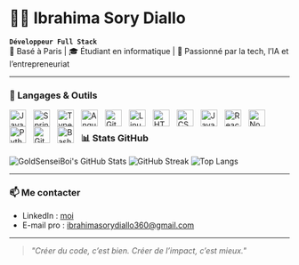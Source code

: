 # 🏄‍♂️ Ibrahima Sory Diallo

**`Développeur Full Stack`**  
📍 Basé à Paris | 🎓 Étudiant en informatique | 🚀 Passionné par la tech, l’IA et l’entrepreneuriat

---

### 🧰 Langages & Outils

<img align="left" alt="Java" width="30px" style="padding-right:10px;" src="https://cdn.jsdelivr.net/gh/devicons/devicon/icons/java/java-original.svg"/>
<img align="left" alt="Spring" width="30px" style="padding-right:10px;" src="https://cdn.jsdelivr.net/gh/devicons/devicon/icons/spring/spring-original.svg" />
<img align="left" alt="TypeScript" width="30px" style="padding-right:10px;" src="https://cdn.jsdelivr.net/gh/devicons/devicon/icons/typescript/typescript-plain.svg" />
<img align="left" alt="Angular" width="30px" style="padding-right:10px;" src="https://cdn.jsdelivr.net/gh/devicons/devicon/icons/angularjs/angularjs-plain.svg" />
<img align="left" alt="Git" width="30px" style="padding-right:10px;" src="https://cdn.jsdelivr.net/gh/devicons/devicon/icons/git/git-original.svg" />
<img align="left" alt="Linux" width="30px" style="padding-right:10px;" src="https://cdn.jsdelivr.net/gh/devicons/devicon/icons/linux/linux-original.svg" />
<img align="left" alt="HTML" width="30px" style="padding-right:10px;" src="https://cdn.jsdelivr.net/gh/devicons/devicon/icons/html5/html5-plain.svg" />
<img align="left" alt="CSS" width="30px" style="padding-right:10px;" src="https://cdn.jsdelivr.net/gh/devicons/devicon/icons/css3/css3-plain.svg" />
<img align="left" alt="JavaScript" width="30px" style="padding-right:10px;" src="https://cdn.jsdelivr.net/gh/devicons/devicon/icons/javascript/javascript-plain.svg" />
<img align="left" alt="React" width="30px" style="padding-right:10px;" src="https://cdn.jsdelivr.net/gh/devicons/devicon/icons/react/react-original.svg" />
<img align="left" alt="NodeJS" width="30px" style="padding-right:10px;" src="https://cdn.jsdelivr.net/gh/devicons/devicon/icons/nodejs/nodejs-original.svg" />
<img align="left" alt="Python" width="30px" style="padding-right:10px;" src="https://cdn.jsdelivr.net/gh/devicons/devicon/icons/python/python-plain.svg" />
<img align="left" alt="GitHub" width="30px" style="padding-right:10px;" src="https://cdn.jsdelivr.net/gh/devicons/devicon/icons/github/github-original.svg" />
<img align="left" alt="Bash" width="30px" style="padding-right:10px;" src="https://cdn.jsdelivr.net/gh/devicons/devicon/icons/bash/bash-original.svg" />
<br />



### 📊 Stats GitHub

![GoldSenseiBoi's GitHub Stats](https://github-readme-stats.vercel.app/api?username=GoldSenseiBoi&show_icons=true&theme=gruvbox)
![GitHub Streak](https://streak-stats.demolab.com?user=GoldSenseiBoi&theme=gruvbox&border_radius=4.5)
![Top Langs](https://github-readme-stats.vercel.app/api/top-langs/?username=GoldSenseiBoi&layout=compact&theme=gruvbox)



<!-- Tu peux aussi activer ça :
![GitHub Streak](https://streak-stats.demolab.com?user=ibrahimasorydiallo&theme=gruvbox&border_radius=4.5)
-->

---

### 📫 Me contacter

- LinkedIn : [moi](https://www.linkedin.com/in/ibrahima-sory-diallo-7a47a0216/)
- E-mail pro : ibrahimasorydiallo360@gmail.com

---

> *"Créer du code, c’est bien. Créer de l’impact, c’est mieux."*

